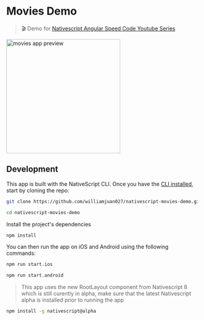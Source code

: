 # Movies Demo

> 🎬 Demo for [Nativescript Angular Speed Code Youtube Series](https://www.youtube.com/playlist?list=PL44i_PSsr5XyxSt5hzJazPw8HMaVcesVu)

<img alt="movies app preview" src="https://github.com/williamjuan027/nativescript-movies-demo/blob/master/screenshots/movies-app-preview.gif" width="300">

## Development

This app is built with the NativeScript CLI. Once you have the [CLI installed](https://docs.nativescript.org/start/quick-setup), start by cloning the repo:

```bash
git clone https://github.com/williamjuan027/nativescript-movies-demo.git

cd nativescript-movies-demo
```

Install the project's dependencies

```bash
npm install
```

You can then run the app on iOS and Android using the following commands:

```bash
npm run start.ios

npm run start.android
```

> This app uses the new RootLayout component from Nativescript 8 which is still curently in alpha, make sure that the latest Nativescript alpha is installed prior to running the app

```bash
npm install -g nativescript@alpha
```
